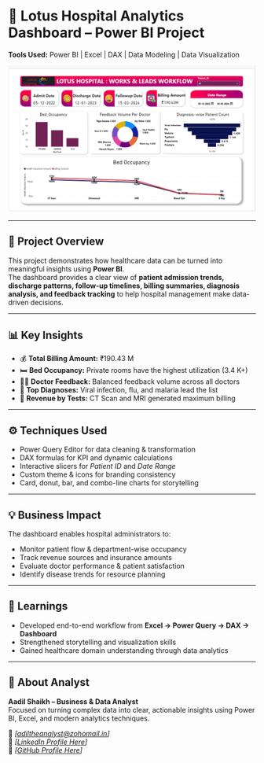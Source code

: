# 🏥 Lotus Hospital Analytics Dashboard – Power BI Project  

**Tools Used:** Power BI | Excel | DAX | Data Modeling | Data Visualization  

![Dashboard Preview](Dashboards_Screenshort.png)


---

## 📘 Project Overview  

This project demonstrates how healthcare data can be turned into meaningful insights using **Power BI**.  
The dashboard provides a clear view of **patient admission trends, discharge patterns, follow-up timelines, billing summaries, diagnosis analysis, and feedback tracking** to help hospital management make data-driven decisions.

---

## 📊 Key Insights  

- 💰 **Total Billing Amount:** ₹190.43 M  
- 🛏️ **Bed Occupancy:** Private rooms have the highest utilization (3.4 K+)  
- 👩‍⚕️ **Doctor Feedback:** Balanced feedback volume across all doctors  
- 🦠 **Top Diagnoses:** Viral infection, flu, and malaria lead the list  
- 🧾 **Revenue by Tests:** CT Scan and MRI generated maximum billing  

---

## ⚙️ Techniques Used  

- Power Query Editor for data cleaning & transformation  
- DAX formulas for KPI and dynamic calculations  
- Interactive slicers for *Patient ID* and *Date Range*  
- Custom theme & icons for branding consistency  
- Card, donut, bar, and combo-line charts for storytelling  

---

## 💡 Business Impact  

The dashboard enables hospital administrators to:  
- Monitor patient flow & department-wise occupancy  
- Track revenue sources and insurance amounts  
- Evaluate doctor performance & patient satisfaction  
- Identify disease trends for resource planning  

---

## 🧠 Learnings  

- Developed end-to-end workflow from **Excel → Power Query → DAX → Dashboard**  
- Strengthened storytelling and visualization skills  
- Gained healthcare domain understanding through data analytics  

---

## 👤 About Analyst  

**Aadil Shaikh – Business & Data Analyst**  
Focused on turning complex data into clear, actionable insights using Power BI, Excel, and modern analytics techniques.  

📧 *[adiltheanalyst@zohomail.in]*  
🔗 *[[LinkedIn Profile Here](https://www.linkedin.com/in/aadil-shaikh-2a0596106/)]*  
💼 *[[GitHub Profile Here](https://github.com/Ady969)]*  
